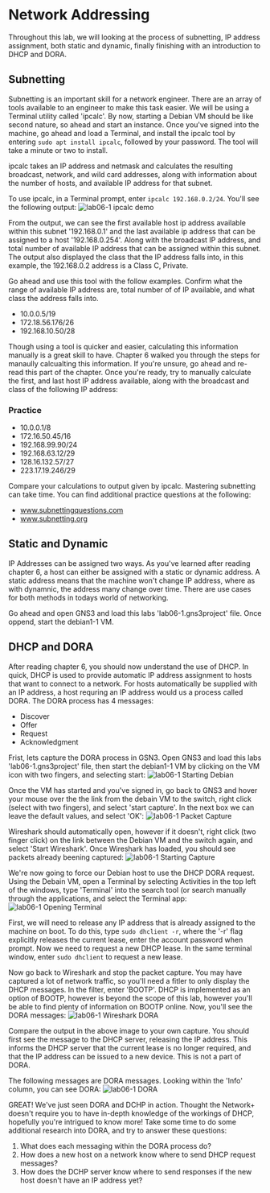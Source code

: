 # Network Addressing

Throughout this lab, we will looking at the process of subnetting, IP address assignment, both static and dynamic, finally finishing with an introduction to DHCP and DORA.

## Subnetting
Subnetting is an important skill for a network engineer. There are an array of tools available to an engineer to make this task easier. We will be using a Terminal utility called 'ipcalc'. By now, starting a Debian VM should be like second nature, so ahead and start an instance. Once you've signed into the machine, go ahead and load a Terminal, and install the ipcalc tool by entering `sudo apt install ipcalc`, followed by your password. The tool will take a minute or two to install.

ipcalc takes an IP address and netmask and calculates the resulting broadcast, network, and wild card addresses, along with information about the number of hosts, and available IP address for that subnet.

To use ipcalc, in a Terminal prompt, enter `ipcalc 192.168.0.2/24`. You'll see the following output:
![lab06-1 ipcalc demo](lab06-1_ipcalc_demo.png)

From the output, we can see the first available host ip address available within this subnet '192.168.0.1' and the last available ip address that can be assigned to a host '192.168.0.254'. Along with the broadcast IP address, and total number of available IP address that can be assigned within this subnet. The output also displayed the class that the IP address falls into, in this example, the 192.168.0.2 address is a Class C, Private.

Go ahead and use this tool with the follow examples. Confirm what the range of available IP address are, total number of of IP available, and what class the address falls into.

- 10.0.0.5/19
- 172.18.56.176/26
- 192.168.10.50/28

Though using a tool is quicker and easier, calculating this information manually is a great skill to have. Chapter 6 walked you through the steps for manaully calcualting this information. If you're unsure, go ahead and re-read this part of the chapter. Once you're ready, try to manually calculate the first, and last host IP address available, along with the broadcast and class of the following IP address:

### Practice
- 10.0.0.1/8
- 172.16.50.45/16
- 192.168.99.90/24
- 192.168.63.12/29
- 128.16.132.57/27
- 223.17.19.246/29

Compare your calculations to output given by ipcalc. Mastering subnetting can take time. You can find additional practice questions at the following:
- www.subnettingquestions.com
- www.subnetting.org

## Static and Dynamic
IP Addresses can be assigned two ways. As you've learned after reading chapter 6, a host can either be assigned with a static or dynamic address. A static address means that the machine won't change IP address, where as with dynamnic, the address many change over time. There are use cases for both methods in todays world of networking.

Go ahead and open GNS3 and load this labs 'lab06-1.gns3project' file. Once oppend, start the debian1-1 VM.

## DHCP and DORA 

After reading chapter 6, you should now understand the use of DHCP. In quick, DHCP is used to provide automatic IP address assignment to hosts that want to connect to a network. For hosts automatically be supplied with an IP address, a host requring an IP address would us a process called DORA. The DORA process has 4 messages:
- Discover
- Offer
- Request
- Acknowledgment

Frist, lets capture the DORA process in GSN3. Open GNS3 and load this labs 'lab06-1.gns3project' file, then start the debian1-1 VM by clicking on the VM icon with two fingers, and selecting start:
![lab06-1 Starting Debian](lab06-1_starting_debian.png)

Once the VM has started and you've signed in, go back to GNS3 and hover your mouse over the the link from the debain VM to the switch, right click (select with two fingers), and select 'start capture'. In the next box we can leave the default values, and select 'OK':
![lab06-1 Packet Capture](lab06-1_packet_capture.png)

Wireshark should automatically open, however if it doesn't, right click (two finger click) on the link between the Debian VM and the switch again, and select 'Start Wireshark'. Once Wireshark has loaded, you should see packets already beening captured:
![lab06-1 Starting Capture](lab06-1_starting_capture.png) 

We're now going to force our Debian host to use the DHCP DORA request. Using the Debain VM, open a Terminal by selecting Activities in the top left of the windows, type 'Terminal' into the search tool (or search manually through the applications, and select the Terminal app:
![lab06-1 Opening Terminal](lab06-1_opening_terminal.png)

First, we will need to release any IP address that is already assigned to the machine on boot. To do this, type `sudo dhclient -r`, where the '-r' flag explicitly releases the current lease, enter the account password when prompt. Now we need to request a new DHCP lease. In the same terminal window, enter `sudo dhclient` to request a new lease.

Now go back to Wireshark and stop the packet capture. You may have captured a lot of network traffic, so you'll need a fitler to only display the DHCP messages. In the filter, enter 'BOOTP'. DHCP is implemented as an option of BOOTP, however is beyond the scope of this lab, however you'll be able to find plenty of information on BOOTP online. Now, you'll see the DORA messages: 
![lab06-1 Wireshark DORA](lab06-1_wireshark_DORA.png)

Compare the output in the above image to your own capture. You should first see the message to the DHCP server, releasing the IP address. This informs the DHCP server that the current lease is no longer required, and that the IP address can be issued to a new device. This is not a part of DORA.

The following messages are DORA messages. Looking within the 'Info' column, you can see DORA:
![lab06-1 DORA](lab06-1_wireshark_DORA_column.png) 

GREAT! We've just seen DORA and DCHP in action. Thought the Network+ doesn't require you to have in-depth knowledge of the workings of DHCP, hopefully you're intrigued to know more! Take some time to do some additional research into DORA, and try to answer these questions:
1. What does each messaging within the DORA process do?
2. How does a new host on a network know where to send DHCP request messages? 
3. How does the DCHP server know where to send responses if the new host doesn't have an IP address yet?
